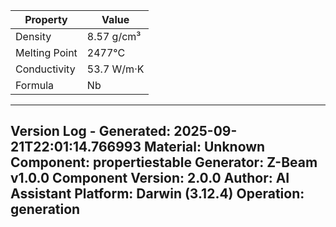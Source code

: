 | Property | Value |
|----------|-------|
| Density | 8.57 g/cm³ |
| Melting Point | 2477°C |
| Conductivity | 53.7 W/m·K |
| Formula | Nb |


---
Version Log - Generated: 2025-09-21T22:01:14.766993
Material: Unknown
Component: propertiestable
Generator: Z-Beam v1.0.0
Component Version: 2.0.0
Author: AI Assistant
Platform: Darwin (3.12.4)
Operation: generation
---